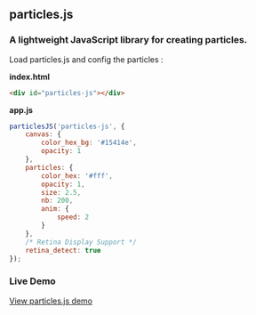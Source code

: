 ## particles.js

### A lightweight JavaScript library for creating particles.

Load particles.js and config the particles :

**index.html**
```html
<div id="particles-js"></div>
```

**app.js**
```javascript
particlesJS('particles-js', {
	canvas: {
		color_hex_bg: '#15414e',
		opacity: 1
	},
	particles: {
	    color_hex: '#fff',
		opacity: 1,
		size: 2.5,
		nb: 200,
		anim: {
			speed: 2
		}
	},
	/* Retina Display Support */
	retina_detect: true
});
```

### Live Demo
<a href="http://vincentgarreau.com/particles.js/demo/" target="_blank">View particles.js demo</a>
<!--<img src="http://cl.ly/XPlB/particles-2.gif">-->
